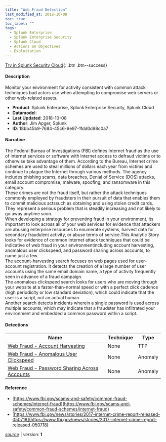 ```yaml
---
title: "Web Fraud Detection"
last_modified_at: 2018-10-08
toc: true
toc_label: ""
tags:
  - Splunk Enterprise
  - Splunk Enterprise Security
  - Splunk Cloud
  - Actions on Objectives
  - Exploitation
---
```


[Try in Splunk Security Cloud](https://www.splunk.com/en_us/cyber-security.html){: .btn .btn--success}

#### Description

Monitor your environment for activity consistent with common attack techniques bad actors use when attempting to compromise web servers or other web-related assets.

- **Product**: Splunk Enterprise, Splunk Enterprise Security, Splunk Cloud
- **Datamodel**: 
- **Last Updated**: 2018-10-08
- **Author**: Jim Apger, Splunk
- **ID**: 18bb45b9-7684-45c6-9e97-1fdd0d98c0a7

#### Narrative

The Federal Bureau of Investigations (FBI) defines Internet fraud as the use of Internet services or software with Internet access to defraud victims or to otherwise take advantage of them. According to the Bureau, Internet crime schemes are used to steal millions of dollars each year from victims and continue to plague the Internet through various methods. The agency includes phishing scams, data breaches, Denial of Service (DOS) attacks, email account compromise, malware, spoofing, and ransomware in this category.\
These crimes are not the fraud itself, but rather the attack techniques commonly employed by fraudsters in their pursuit of data that enables them to commit malicious actssuch as obtaining and using stolen credit cards. They represent a serious problem that is steadily increasing and not likely to go away anytime soon.\
When developing a strategy for preventing fraud in your environment, its important to  look across all of your web services for evidence that attackers are abusing enterprise resources to enumerate systems, harvest data for secondary fraudulent activity, or abuse terms of service.This Analytic Story looks for evidence of common Internet attack techniques that could be indicative of web fraud in your environmentincluding account harvesting, anomalous user clickspeed, and password sharing across accounts, to name just a few.\
The account-harvesting search focuses on web pages used for user-account registration. It detects the creation of a large number of user accounts using the same email domain name, a type of activity frequently seen in advance of a fraud campaign.\
The anomalous clickspeed search looks for users who are moving through your website at a faster-than-normal speed or with a perfect click cadence (high periodicity or low standard deviation), which could indicate that the user is a script, not an actual human.\
Another search detects incidents wherein a single password is used across multiple accounts, which may indicate that a fraudster has infiltrated your environment and embedded a common password within a script.

#### Detections

| Name        | Technique   | Type         |
| ----------- | ----------- |--------------|
| [Web Fraud - Account Harvesting](/deprecated/web_fraud_-_account_harvesting/) | None| TTP |
| [Web Fraud - Anomalous User Clickspeed](/deprecated/web_fraud_-_anomalous_user_clickspeed/) | None| Anomaly |
| [Web Fraud - Password Sharing Across Accounts](/deprecated/web_fraud_-_password_sharing_across_accounts/) | None| Anomaly |

#### Reference

* [https://www.fbi.gov/scams-and-safety/common-fraud-schemes/internet-fraud](https://www.fbi.gov/scams-and-safety/common-fraud-schemes/internet-fraud)
* [https://www.fbi.gov/news/stories/2017-internet-crime-report-released-050718](https://www.fbi.gov/news/stories/2017-internet-crime-report-released-050718)



[*source*](https://github.com/splunk/security_content/tree/develop/stories/web_fraud_detection.yml) \| *version*: **1**